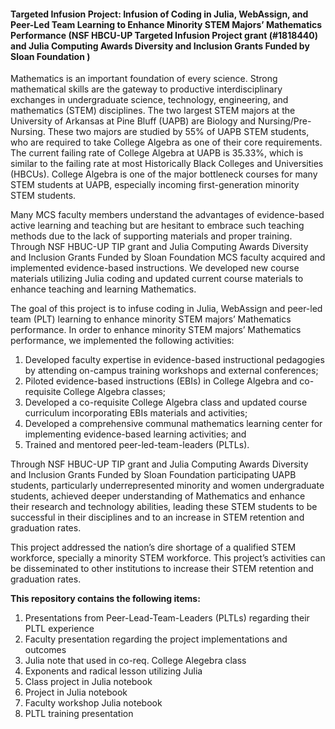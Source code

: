 #### Targeted Infusion Project: Infusion of Coding in Julia, WebAssign, and Peer-Led Team Learning to Enhance Minority STEM Majors’ Mathematics Performance (NSF HBCU-UP Targeted Infusion Project grant (#1818440) and Julia Computing Awards Diversity and Inclusion Grants Funded by Sloan Foundation )
Mathematics is an important foundation of every science. Strong mathematical skills are the gateway to productive interdisciplinary exchanges in undergraduate science, technology, engineering, and mathematics (STEM) disciplines. The two largest STEM majors at the University of Arkansas at Pine Bluff (UAPB) are Biology and Nursing/Pre-Nursing. These two majors are studied by 55% of UAPB STEM students, who are required to take College Algebra as one of their core requirements. The current failing rate of College Algebra at UAPB is 35.33%, which is similar to the failing rate at most Historically Black Colleges and Universities (HBCUs).  College Algebra is one of the major bottleneck courses for many STEM students at UAPB, especially incoming first-generation minority STEM students. 

Many MCS faculty members understand the advantages of evidence-based active learning and teaching but are hesitant to embrace such teaching methods due to the lack of supporting materials and proper training. Through NSF HBUC-UP TIP grant and Julia Computing Awards Diversity and Inclusion Grants Funded by Sloan Foundation MCS faculty acquired and implemented evidence-based instructions. We developed new course materials utilizing Julia coding and updated current course materials to enhance teaching and learning Mathematics. 

The goal of this project is to infuse coding in Julia, WebAssign and peer-led team (PLT) learning to enhance minority STEM majors’ Mathematics performance. 
In order to enhance minority STEM majors’ Mathematics performance, we implemented the following activities: 
1) Developed faculty expertise in evidence-based instructional pedagogies by attending on-campus training workshops and external conferences; 
2) Piloted evidence-based instructions (EBIs) in College Algebra and co-requisite College Algebra classes; 
3) Developed a co-requisite College Algebra class and updated course curriculum incorporating EBIs materials and activities; 
4) Developed a comprehensive communal mathematics learning center for implementing evidence-based learning activities; and 
5) Trained and mentored peer-led-team-leaders (PLTLs).

Through NSF HBUC-UP TIP grant and Julia Computing Awards Diversity and Inclusion Grants Funded by Sloan Foundation participating UAPB students, particularly underrepresented minority and women undergraduate students, achieved deeper understanding of Mathematics and enhance their research and technology abilities, leading these STEM students to be successful in their disciplines and to an increase in STEM retention and graduation rates. 

This project addressed the nation’s dire shortage of a qualified STEM workforce, specially a minority STEM workforce. This project’s activities can be disseminated to other institutions to increase their STEM retention and graduation rates. 


**This repository contains the following items:**
1. Presentations from Peer-Lead-Team-Leaders (PLTLs) regarding their PLTL experience 
2. Faculty presentation regarding the project implementations and outcomes
3. Julia note that used in co-req. College Alegebra class
4. Exponents and radical lesson utilizing Julia
5. Class project in Julia notebook
6. Project in Julia notebook
7. Faculty workshop Julia notebook
8. PLTL training presentation






